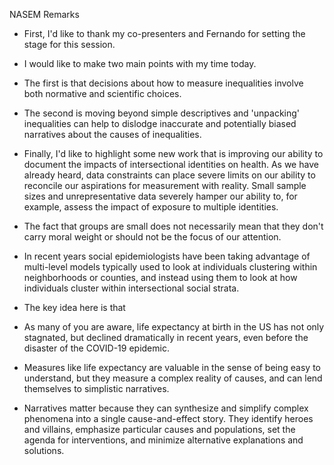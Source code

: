 NASEM Remarks

- First, I'd like to thank my co-presenters and Fernando for setting the stage for this session.

- I would like to make two main points with my time today. 

- The first is that decisions about how to measure inequalities involve both normative and scientific choices. 

- The second is moving beyond simple descriptives and 'unpacking' inequalities can help to dislodge inaccurate and potentially biased narratives about the causes of inequalities. 

- Finally, I'd like to highlight some new work that is improving our ability to document the impacts of intersectional identities on health. As we have already heard, data constraints can place severe limits on our ability to reconcile our aspirations for measurement with reality. Small sample sizes and unrepresentative data severely hamper our ability to, for example, assess the impact of exposure to multiple identities. 

- The fact that groups are small does not necessarily mean that they don't carry moral weight or should not be the focus of our attention. 

- In recent years social epidemiologists have been taking advantage of multi-level models typically used to look at individuals clustering within neighborhoods or counties, and instead using them to look at how individuals cluster within intersectional social strata. 

- The key idea here is that

- As many of you are aware, life expectancy at birth in the US has not only stagnated, but declined dramatically in recent years, even before the disaster of the COVID-19 epidemic. 

- Measures like life expectancy are valuable in the sense of being easy to understand, but they measure a complex reality of causes, and can lend themselves to simplistic narratives. 


- Narratives matter because they can synthesize and simplify complex phenomena into a single cause-and-effect story. They identify heroes and villains, emphasize particular causes and populations, set the agenda for interventions, and minimize alternative explanations and solutions.